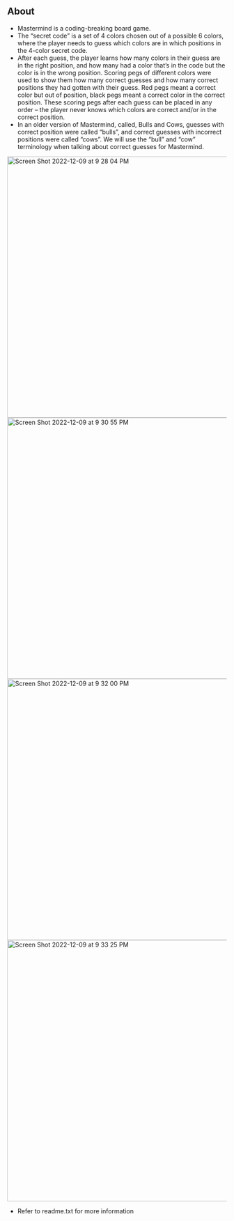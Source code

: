 ## About
- Mastermind is a coding-breaking board game. 
- The “secret code” is a set of 4 colors chosen out of a possible 6 colors, where the player needs to guess which colors are in which positions in the 4-color secret code. 
- After each guess, the player learns how many colors in their guess are in the right position, and how many had a color that’s in the code but the color is in the wrong position. Scoring pegs of different colors were used to show them how many correct guesses and how many correct positions they had gotten with their guess. Red pegs meant a correct color but out of position, black pegs meant a correct color in the correct position. These scoring pegs after each guess can be placed in any order – the player never knows which colors are correct and/or in the correct position. </br>
- In an older version of Mastermind, called, Bulls and Cows, guesses with correct position were called “bulls”, and correct guesses with incorrect positions were called “cows”. We will use the “bull” and “cow” terminology when talking about correct guesses for Mastermind.
  
<img width="600" alt="Screen Shot 2022-12-09 at 9 28 04 PM" src="https://user-images.githubusercontent.com/105135459/206824714-08f8401d-30d4-44e3-9ebb-5505c751d72b.png">
<img width="600" alt="Screen Shot 2022-12-09 at 9 30 55 PM" src="https://user-images.githubusercontent.com/105135459/206824716-f4b31e06-5a97-473f-83a8-795bdbc6c353.png">
<img width="600" alt="Screen Shot 2022-12-09 at 9 32 00 PM" src="https://user-images.githubusercontent.com/105135459/206824719-76f46e3f-9578-4cb5-93ae-a3d47c4c7658.png">
<img width="600" alt="Screen Shot 2022-12-09 at 9 33 25 PM" src="https://user-images.githubusercontent.com/105135459/206824722-77056a39-3c5e-4f78-937a-ce9b158b7c70.png">

- Refer to readme.txt for more information
